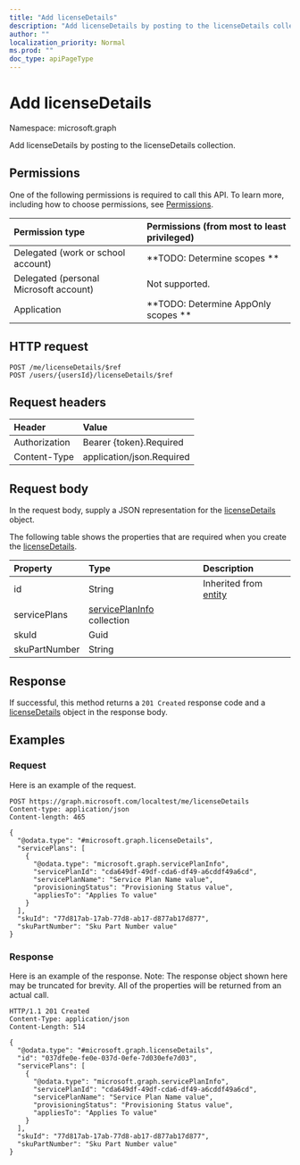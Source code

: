 ```yaml
---
title: "Add licenseDetails"
description: "Add licenseDetails by posting to the licenseDetails collection."
author: ""
localization_priority: Normal
ms.prod: ""
doc_type: apiPageType
---
```


# Add licenseDetails

Namespace: microsoft.graph

Add licenseDetails by posting to the licenseDetails collection.

## Permissions
One of the following permissions is required to call this API. To learn more, including how to choose permissions, see [Permissions](/concepts/permissions-reference.md).

|Permission type|Permissions (from most to least privileged)|
|:---|:---|
|Delegated (work or school account)|**TODO: Determine scopes **|
|Delegated (personal Microsoft account)|Not supported.|
|Application|**TODO: Determine AppOnly scopes **|

## HTTP request
<!-- {
  "blockType": "ignored"
}
-->
``` http
POST /me/licenseDetails/$ref
POST /users/{usersId}/licenseDetails/$ref
```

## Request headers
|Header|Value|
|:---|:---|
|Authorization|Bearer {token}.Required|
|Content-Type|application/json.Required|

## Request body
In the request body, supply a JSON representation for the [licenseDetails](../resources/licensedetails.md) object.

The following table shows the properties that are required when you create the [licenseDetails](../resources/licensedetails.md).

|Property|Type|Description|
|:---|:---|:---|
|id|String| Inherited from [entity](../resources/entity.md)|
|servicePlans|[servicePlanInfo](../resources/serviceplaninfo.md) collection||
|skuId|Guid||
|skuPartNumber|String||



## Response
If successful, this method returns a `201 Created` response code and a [licenseDetails](../resources/licensedetails.md) object in the response body.

## Examples

### Request
Here is an example of the request.
<!-- {
  "blockType": "request",
  "name": "create_licensedetails_from_"
}
-->
``` http
POST https://graph.microsoft.com/localtest/me/licenseDetails
Content-type: application/json
Content-length: 465

{
  "@odata.type": "#microsoft.graph.licenseDetails",
  "servicePlans": [
    {
      "@odata.type": "microsoft.graph.servicePlanInfo",
      "servicePlanId": "cda649df-49df-cda6-df49-a6cddf49a6cd",
      "servicePlanName": "Service Plan Name value",
      "provisioningStatus": "Provisioning Status value",
      "appliesTo": "Applies To value"
    }
  ],
  "skuId": "77d817ab-17ab-77d8-ab17-d877ab17d877",
  "skuPartNumber": "Sku Part Number value"
}
```

### Response
Here is an example of the response. Note: The response object shown here may be truncated for brevity. All of the properties will be returned from an actual call.
<!-- {
  "blockType": "response",
  "truncated": true,
  "@odata.type": "microsoft.graph.licensedetails"
}
-->
``` http
HTTP/1.1 201 Created
Content-Type: application/json
Content-Length: 514

{
  "@odata.type": "#microsoft.graph.licenseDetails",
  "id": "037dfe0e-fe0e-037d-0efe-7d030efe7d03",
  "servicePlans": [
    {
      "@odata.type": "microsoft.graph.servicePlanInfo",
      "servicePlanId": "cda649df-49df-cda6-df49-a6cddf49a6cd",
      "servicePlanName": "Service Plan Name value",
      "provisioningStatus": "Provisioning Status value",
      "appliesTo": "Applies To value"
    }
  ],
  "skuId": "77d817ab-17ab-77d8-ab17-d877ab17d877",
  "skuPartNumber": "Sku Part Number value"
}
```

